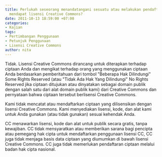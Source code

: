 ```yaml
---
title: Perlukah seseorang menandatangani sesuatu atau melakukan pendaftaran untuk
  mendapat lisensi Creative Commons?
date: 2011-10-13 18:59:00 +07:00
categories:
- Kajian
tags:
- Pertimbangan Penggunaan
- Petunjuk Penggunaan
- Lisensi Creative Commons
author: nita
---
```


Tidak. Lisensi Creative Commons dirancang untuk diterapkan terhadap ciptaan Anda dan mengikat terhadap orang yang menggunakan ciptaan Anda berdasarkan pemberitahuan dari tombol "Beberapa Hak Dilindungi" Some Rights Reserved (atau "Tidak Ada Hak Yang Dilindungi" No Rights Reserved jika ciptaan ditujukan atau dinyatakan sebagai domain publik dengan salah satu dari alat domain publik kami) dari Creative Commons dan pernyataan bahwa ciptaan tersebut berlisensi Creative Commons.

Kami tidak mencatat atau mendaftarkan ciptaan yang dilisensikan dengan lisensi Creative Commons. Kami menyediakan lisensi, kode, dan alat kami untuk Anda gunakan (atau tidak gunakan) sesuai kehendak Anda.

CC menawarkan lisensi, kode dan alat untuk publik secara gratis, tanpa kewajiban. CC tidak mensyaratkan atau memberikan sarana bagi pencipta atau pemegang hak cipta untuk mendaftarkan penggunaan lisensi CC, CC juga tidak menjaga basis data ciptaan yang diumumkan di bawah lisensi Creative Commons. CC juga tidak memerlukan pendaftaran ciptaan melalui badan hak cipta nasional.